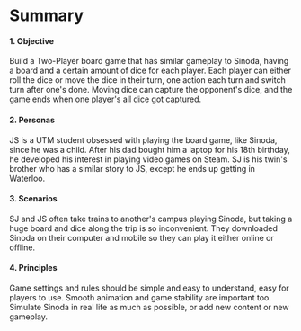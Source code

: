 # Summary

#### 1. Objective

Build a Two-Player board game that has similar gameplay to Sinoda, having a board and a certain amount of dice for each player. Each player can either roll the dice or move the dice in their turn, one action each turn and switch turn after one's done. Moving dice can capture the opponent's dice, and the game ends when one player's all dice got captured. 

#### 2. Personas

JS is a UTM student obsessed with playing the board game, like Sinoda, since he was a child. After his dad bought him a laptop for his 18th birthday, he developed his interest in playing video games on Steam. SJ is his twin's brother who has a similar story to JS, except he ends up getting in Waterloo. 

#### 3. Scenarios

SJ and JS often take trains to another's campus playing Sinoda, but taking a huge board and dice along the trip is so inconvenient.  They downloaded Sinoda on their computer and mobile so they can play it either online or offline. 

#### 4. Principles

Game settings and rules should be simple and easy to understand, easy for players to use. Smooth animation and game stability are important too. Simulate Sinoda in real life as much as possible, or add new content or new gameplay. 